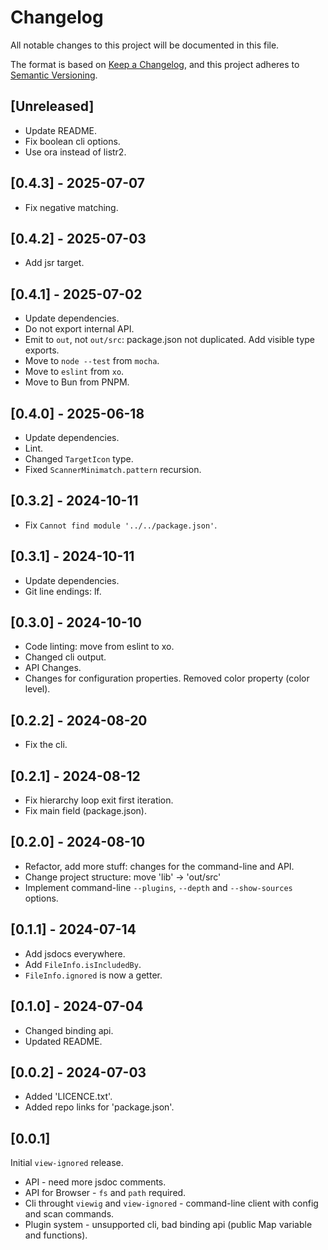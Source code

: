 # Changelog

All notable changes to this project will be documented in this file.

The format is based on [Keep a Changelog](https://keepachangelog.com/en/1.1.0/),
and this project adheres to
[Semantic Versioning](https://semver.org/spec/v2.0.0.html).

## [Unreleased]

- Update README.
- Fix boolean cli options.
- Use ora instead of listr2.

## [0.4.3] - 2025-07-07

- Fix negative matching.

## [0.4.2] - 2025-07-03

- Add jsr target.

## [0.4.1] - 2025-07-02

- Update dependencies.
- Do not export internal API.
- Emit to `out`, not `out/src`: package.json not duplicated. Add visible type
  exports.
- Move to `node --test` from `mocha`.
- Move to `eslint` from `xo`.
- Move to Bun from PNPM.

## [0.4.0] - 2025-06-18

- Update dependencies.
- Lint.
- Changed `TargetIcon` type.
- Fixed `ScannerMinimatch.pattern` recursion.

## [0.3.2] - 2024-10-11

- Fix `Cannot find module '../../package.json'`.

## [0.3.1] - 2024-10-11

- Update dependencies.
- Git line endings: lf.

## [0.3.0] - 2024-10-10

- Code linting: move from eslint to xo.
- Changed cli output.
- API Changes.
- Changes for configuration properties. Removed color property (color level).

## [0.2.2] - 2024-08-20

- Fix the cli.

## [0.2.1] - 2024-08-12

- Fix hierarchy loop exit first iteration.
- Fix main field (package.json).

## [0.2.0] - 2024-08-10

- Refactor, add more stuff: changes for the command-line and API.
- Change project structure: move 'lib' -> 'out/src'
- Implement command-line `--plugins`, `--depth` and `--show-sources` options.

## [0.1.1] - 2024-07-14

- Add jsdocs everywhere.
- Add `FileInfo.isIncludedBy`.
- `FileInfo.ignored` is now a getter.

## [0.1.0] - 2024-07-04

- Changed binding api.
- Updated README.

## [0.0.2] - 2024-07-03

- Added 'LICENCE.txt'.
- Added repo links for 'package.json'.

## [0.0.1]

Initial `view-ignored` release.

- API - need more jsdoc comments.
- API for Browser - `fs` and `path` required.
- Cli throught `viewig` and `view-ignored` - command-line client with config and
  scan commands.
- Plugin system - unsupported cli, bad binding api (public Map variable and
  functions).
